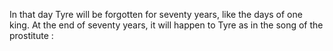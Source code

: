In that day Tyre will be forgotten for seventy years, like the days of one king. At the end of seventy years, it will happen to Tyre as in the song of the prostitute :
